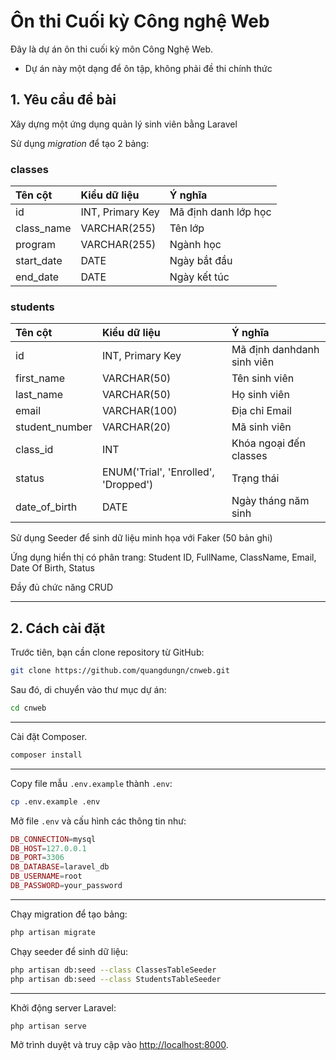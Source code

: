 # Ôn thi Cuối kỳ Công nghệ Web

Đây là dự án ôn thi cuối kỳ môn Công Nghệ Web.

- Dự án này một dạng để ôn tập, không phải đề thi chính thức

## 1. Yêu cầu đề bài

Xây dựng một ứng dụng quản lý sinh viên bằng Laravel

Sử dụng *migration* để tạo 2 bảng:

### classes

| Tên cột | Kiểu dữ liệu | Ý nghĩa |
| :--- | :--- | :--- |
| id | INT, Primary Key | Mã định danh lớp học |
| class_name | VARCHAR(255) | Tên lớp |
| program | VARCHAR(255) | Ngành học |
| start_date | DATE | Ngày bắt đầu |
| end_date | DATE | Ngày kết túc |

### students

| Tên cột | Kiểu dữ liệu | Ý nghĩa |
| :--- | :--- | :--- |
| id | INT, Primary Key | Mã định danhdanh sinh viên |
| first_name | VARCHAR(50) | Tên sinh viên |
| last_name | VARCHAR(50) | Họ sinh viên |
| email | VARCHAR(100) | Địa chỉ Email |
| student_number | VARCHAR(20) | Mã sinh viên |
| class_id | INT | Khóa ngoại đến classes |
| status | ENUM('Trial', 'Enrolled', 'Dropped') | Trạng thái |
| date_of_birth | DATE | Ngày tháng năm sinh |

Sử dụng Seeder để sinh dữ liệu minh họa với Faker (50 bản ghi)

Ứng dụng hiển thị có phân trang: Student ID, FullName, ClassName, Email, Date Of Birth, Status

Đầy đủ chức năng CRUD

---

## 2. Cách cài đặt

Trước tiên, bạn cần clone repository từ GitHub:

```bash
git clone https://github.com/quangdungn/cnweb.git
```

Sau đó, di chuyển vào thư mục dự án:
```bash
cd cnweb
```

---
Cài đặt Composer.
```bash
composer install
```

---
Copy file mẫu `.env.example` thành `.env`:
```bash
cp .env.example .env
```

Mở file `.env` và cấu hình các thông tin như:
  ```php
  DB_CONNECTION=mysql
  DB_HOST=127.0.0.1
  DB_PORT=3306
  DB_DATABASE=laravel_db
  DB_USERNAME=root
  DB_PASSWORD=your_password
```
---
Chạy migration để tạo bảng:
```bash
php artisan migrate
```

Chạy seeder để sinh dữ liệu:
```bash
php artisan db:seed --class ClassesTableSeeder
php artisan db:seed --class StudentsTableSeeder
```

---
Khởi động server Laravel:
```bash
php artisan serve
```
Mở trình duyệt và truy cập vào [http://localhost:8000](http://localhost:8000).
